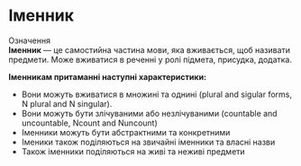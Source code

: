 # Iменник

<div class="space">
<div class="eoz-wrap">
<span class="eoz">Означення</span>
<div class="eoz-text">
<b>Іменник</b> — це самостийна частина мови, яка вживається, щоб називати предмети. Може вживатися в реченнi у ролi пiдмета, присудка, додатка.<br>
</div>
</div>
</div>

<p><b>Іменникам притаманні наступні характеристики:</b></p>
<ul>
<li>Вони можуть вживатися в множині та однині (plural and sigular forms, N plural and N singular).</li>
<li>Вони можуть бути злічуваними або незлічуваними (countable and uncountable, Ncount and Nuncount)</li>
<li>Іменники можуть бути абстрактними та конкретними</li>
<li>Іменики також поділяються на звичайні іменники та власні назви</li>
<li>Також іменники поділяються на живі та неживі предмети</li>
</ul>